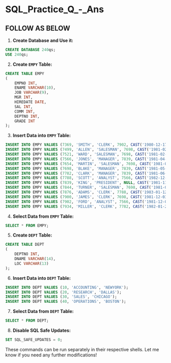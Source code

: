# SQL_Practice_Q_-_Ans

##  FOLLOW AS BELOW

1. **Create Database and Use it:**
```sql
CREATE DATABASE 240qs;
USE 240qs;
```

2. **Create `EMPY` Table:**
```sql
CREATE TABLE EMPY
(
    EMPNO INT, 
    ENAME VARCHAR(10), 
    JOB VARCHAR(9), 
    MGR INT, 
    HIREDATE DATE, 
    SAL INT, 
    COMM INT, 
    DEPTNO INT, 
    GRADE INT
);
```

3. **Insert Data into `EMPY` Table:**
```sql
INSERT INTO EMPY VALUES (7369, 'SMITH', 'CLERK', 7902, CAST('1980-12-17' AS DATE), 800, NULL, 20, 5);
INSERT INTO EMPY VALUES (7499, 'ALLEN', 'SALESMAN', 7698, CAST('1981-02-20' AS DATE), 2000, 300, 30, 3);
INSERT INTO EMPY VALUES (7521, 'WARD', 'SALESMAN', 7698, CAST('1981-02-22' AS DATE), 1250, 500, 30, 4);
INSERT INTO EMPY VALUES (7566, 'JONES', 'MANAGER', 7839, CAST('1981-04-02' AS DATE), 2975, NULL, 20, 2);
INSERT INTO EMPY VALUES (7654, 'MARTIN', 'SALESMAN', 7698, CAST('1981-09-28' AS DATE), 1250, 1400, 30, 4);
INSERT INTO EMPY VALUES (7698, 'BLAKE', 'MANAGER', 7839, CAST('1981-05-01' AS DATE), 2850, NULL, 30, 2);
INSERT INTO EMPY VALUES (7782, 'CLARK', 'MANAGER', 7839, CAST('1981-06-09' AS DATE), 2450, NULL, 10, 2);
INSERT INTO EMPY VALUES (7788, 'SCOTT', 'ANALYST', 7566, CAST('1982-12-09' AS DATE), 3000, NULL, 20, 1);
INSERT INTO EMPY VALUES (7839, 'KING', 'PRESIDENT', NULL, CAST('1981-11-17' AS DATE), 5000, NULL, 10, 1);
INSERT INTO EMPY VALUES (7844, 'TURNER', 'SALESMAN', 7698, CAST('1981-09-08' AS DATE), 1500, NULL, 30, 3);
INSERT INTO EMPY VALUES (7876, 'ADAMS', 'CLERK', 7788, CAST('1983-01-12' AS DATE), 1100, NULL, 20, 4);
INSERT INTO EMPY VALUES (7900, 'JAMES', 'CLERK', 7698, CAST('1981-12-03' AS DATE), 950, NULL, 30, 5);
INSERT INTO EMPY VALUES (7902, 'FORD', 'ANALYST', 7566, CAST('1981-12-03' AS DATE), 3000, NULL, 20, 1);
INSERT INTO EMPY VALUES (7934, 'MILLER', 'CLERK', 7782, CAST('1982-01-23' AS DATE), 1300, NULL, 10, 3);
```

4. **Select Data from `EMPY` Table:**
```sql
SELECT * FROM EMPY;
```

5. **Create `DEPT` Table:**
```sql
CREATE TABLE DEPT
(
    DEPTNO INT, 
    DNAME VARCHAR(14), 
    LOC VARCHAR(13)
);
```

6. **Insert Data into `DEPT` Table:**
```sql
INSERT INTO DEPT VALUES (10, 'ACCOUNTING', 'NEWYORK');
INSERT INTO DEPT VALUES (20, 'RESEARCH', 'DALLAS');
INSERT INTO DEPT VALUES (30, 'SALES', 'CHICAGO');
INSERT INTO DEPT VALUES (40, 'OPERATIONS', 'BOSTON');
```

7. **Select Data from `DEPT` Table:**
```sql
SELECT * FROM DEPT;
```

8. **Disable SQL Safe Updates:**
```sql
SET SQL_SAFE_UPDATES = 0;
```

These commands can be run separately in their respective shells. Let me know if you need any further modifications!
